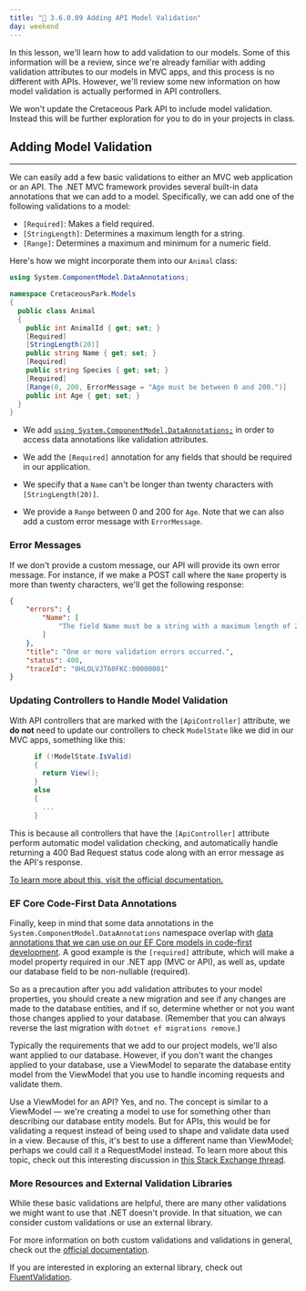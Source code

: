 ```yaml
---
title: "📓 3.6.0.09 Adding API Model Validation"
day: weekend
---
```


In this lesson, we'll learn how to add validation to our models. Some of this information will be a review, since we're already familiar with adding validation attributes to our models in MVC apps, and this process is no different with APIs. However, we'll review some new information on how model validation is actually performed in API controllers.

We won't update the Cretaceous Park API to include model validation. Instead this will be further exploration for you to do in your projects in class.

## Adding Model Validation
---

We can easily add a few basic validations to either an MVC web application or an API. The .NET MVC framework provides several built-in data annotations that we can add to a model. Specifically, we can add one of the following validations to a model:

* `[Required]`: Makes a field required.
* `[StringLength]`: Determines a maximum length for a string.
* `[Range]`: Determines a maximum and minimum for a numeric field.

Here's how we might incorporate them into our `Animal` class:

```csharp
using System.ComponentModel.DataAnnotations;

namespace CretaceousPark.Models
{
  public class Animal
  {
    public int AnimalId { get; set; }
    [Required]
    [StringLength(20)]
    public string Name { get; set; }
    [Required]
    public string Species { get; set; }
    [Required]
    [Range(0, 200, ErrorMessage = "Age must be between 0 and 200.")]
    public int Age { get; set; }
  }
}
```

* We add [`using System.ComponentModel.DataAnnotations;`](https://learn.microsoft.com/en-us/dotnet/api/system.componentmodel.dataannotations?view=net-6.0) in order to access data annotations like validation attributes.

* We add the `[Required]` annotation for any fields that should be required in our application.

* We specify that a `Name` can't be longer than twenty characters with `[StringLength(20)]`.

* We provide a `Range` between 0 and 200 for `Age`. Note that we can also add a custom error message with `ErrorMessage`. 

### Error Messages

If we don't provide a custom message, our API will provide its own error message. For instance, if we make a POST call where the `Name` property is more than twenty characters, we'll get the following response:

```json
{
    "errors": {
        "Name": [
            "The field Name must be a string with a maximum length of 20."
        ]
    },
    "title": "One or more validation errors occurred.",
    "status": 400,
    "traceId": "0HLOLVJT60FKC:00000001"
}
```

### Updating Controllers to Handle Model Validation

With API controllers that are marked with the `[ApiController]` attribute, we **do not** need to update our controllers to check `ModelState` like we did in our MVC apps, something like this:

```csharp
      if (!ModelState.IsValid)
      {
        return View();
      }
      else
      {
        ...
      }
```

This is because all controllers that have the `[ApiController]` attribute perform automatic model validation checking, and automatically handle returning a 400 Bad Request status code along with an error message as the API's response.

[To learn more about this, visit the official documentation.](https://learn.microsoft.com/en-us/aspnet/core/web-api/?view=aspnetcore-6.0#automatic-http-400-responses)

### EF Core Code-First Data Annotations

Finally, keep in mind that some data annotations in the `System.ComponentModel.DataAnnotations` namespace overlap with [data annotations that we can use on our EF Core models in code-first development](https://learn.microsoft.com/en-us/ef/ef6/modeling/code-first/data-annotations). A good example is the `[required]` attribute, which will make a model property required in our .NET app (MVC or API), as well as, update our database field to be non-nullable (required).

So as a precaution after you add validation attributes to your model properties, you should create a new migration and see if any changes are made to the database entities, and if so, determine whether or not you want those changes applied to your database. (Remember that you can always reverse the last migration with `dotnet ef migrations remove`.) 

Typically the requirements that we add to our project models, we'll also want applied to our database. However, if you don't want the changes applied to your database, use a ViewModel to separate the database entity model from the ViewModel that you use to handle incoming requests and validate them. 

Use a ViewModel for an API? Yes, and no. The concept is similar to a ViewModel — we're creating a model to use for something other than describing our database entity models. But for APIs, this would be for validating a request instead of being used to shape and validate data used in a view. Because of this, it's best to use a different name than ViewModel; perhaps we could call it a RequestModel instead. To learn more about this topic, check out this interesting discussion in [this Stack Exchange thread](https://softwareengineering.stackexchange.com/questions/399508/is-creating-viewmodels-in-web-api-a-bad-practice).

### More Resources and External Validation Libraries

While these basic validations are helpful, there are many other validations we might want to use that .NET doesn't provide. In that situation, we can consider custom validations or use an external library.

For more information on both custom validations and validations in general, check out the [official documentation](https://docs.microsoft.com/en-us/aspnet/core/mvc/models/validation?view=aspnetcore-6.0).

If you are interested in exploring an external library, check out [FluentValidation](https://fluentvalidation.net/aspnet).
